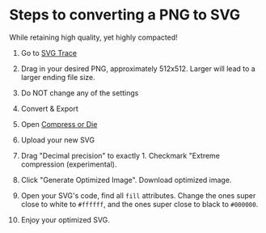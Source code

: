 # Steps to converting a PNG to SVG #

While retaining high quality, yet highly compacted!

1. Go to [SVG Trace](https://svgtrace.com/png-to-svg)

2. Drag in your desired PNG, approximately 512x512. Larger will lead to a larger ending file size.

3. Do NOT change any of the settings

4. Convert & Export

5. Open [Compress or Die](https://compress-or-die.com/svg)

6. Upload your new SVG

7. Drag "Decimal precision" to exactly 1. Checkmark "Extreme compression (experimental). 

8. Click "Generate Optimized Image". Download optimized image.

9. Open your SVG's code, find all `fill` attributes. Change the ones super close to white to `#ffffff`, and the ones super close to black to `#000000`.

9. Enjoy your optimized SVG.